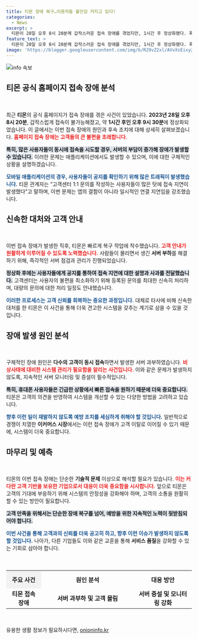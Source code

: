 ```yaml
---
title: 티몬 장애 복구…이용자들 불안감 커지고 있다!
categories:
  - News
excerpt: >
  티몬이 28일 오후 8시 20분께 갑작스러운 접속 장애를 겪었지만, 1시간 후 정상화됐다. 폭주한 고객 문의로 인한 지연이라며, 앱 문제는 아님을 강조한 티몬. 자세한 소식 확인해보세요!
feature_text: >
  티몬이 28일 오후 8시 20분께 갑작스러운 접속 장애를 겪었지만, 1시간 후 정상화됐다. 폭주한 고객 문의로 인한 지연이라며, 앱 문제는 아님을 강조한 티몬. 자세한 소식 확인해보세요!
image: 'https://blogger.googleusercontent.com/img/b/R29vZ2xl/AVvXsEixyZcFfHzMRdzZMjFBmAUKJYCLCGyLL1o632UiGVXcaFdKo_bkvkuCioo0uUKlGfBVcT3P84aROyZIXSBEx3Aw5nCQ3pTgDom1WDC4m8eifvWiAmWEEVb4x6G_l8C0QH225ldMjyaFvpxGEBGNO37VmDTDMHGhJPq73UglMfDca1-0aw/s1600/blogspot.png'
---
```


<p><img src="https://blogger.googleusercontent.com/img/b/R29vZ2xl/AVvXsEixyZcFfHzMRdzZMjFBmAUKJYCLCGyLL1o632UiGVXcaFdKo_bkvkuCioo0uUKlGfBVcT3P84aROyZIXSBEx3Aw5nCQ3pTgDom1WDC4m8eifvWiAmWEEVb4x6G_l8C0QH225ldMjyaFvpxGEBGNO37VmDTDMHGhJPq73UglMfDca1-0aw/s1600/blogspot.png" alt="info 속보" /></p>

<h2 data-ke-size="size26">티몬 공식 홈페이지 접속 장애 분석</h2>

<p data-ke-size="size16">&nbsp;</p> 

<p>최근 <strong>티몬</strong>의 공식 홈페이지가 접속 장애를 겪은 사건이 있었습니다. <strong>2023년 28일 오후 8시 20분</strong>, 갑작스럽게 접속이 불가능해졌고, 약 <strong>1시간 후인 오후 9시 30분</strong>에 정상화되었습니다. 이 글에서는 이번 접속 장애의 원인과 후속 조치에 대해 상세히 살펴보겠습니다. <b><span style="color: #ee2323;">홈페이지 접속 장애는 고객들의 큰 불편을 초래합니다.</span></b> </p>

<p><b><span style="background-color: #21538527;">특히, 많은 사용자들이 동시에 접속을 시도할 경우, 서버의 부담이 증가해 장애가 발생할 수 있습니다.</span></b> 이러한 문제는 애플리케이션에서도 발생할 수 있으며, 이에 대한 구체적인 상황을 설명하겠습니다. </p>

<p><b><span style="color: #1a5490;">모바일 애플리케이션의 경우, 사용자들이 공지를 확인하기 위해 많은 트래픽이 발생했습니다.</span></b> 티몬 관계자는 “고객센터 1:1 문의를 작성하는 사용자들이 많은 탓에 접속 지연이 발생했다”고 말하며, 이번 문제는 앱의 결함이 아니라 일시적인 연결 지연임을 강조했습니다.</p>

<h2 data-ke-size="size26">신속한 대처와 고객 안내</h2>

<p data-ke-size="size16">&nbsp;</p> 

<p>이번 접속 장애가 발생한 직후, 티몬은 빠르게 복구 작업에 착수했습니다. <b><span style="color: #ee2323;">고객 안내가 원활하게 이루어질 수 있도록 노력했습니다.</span></b> 사람들이 몰리면서 생긴 <strong>서버 부하</strong>를 해결하기 위해, 즉각적인 서버 점검과 관리가 진행되었습니다. </p>

<p><b><span style="background-color: #21538527;">정상화 후에는 사용자들에게 공지를 통하여 접속 지연에 대한 설명과 사과를 전달했습니다.</span></b> 고객센터는 사용자의 불편을 최소화하기 위해 등록된 문의를 최대한 신속히 처리하며, 대량의 문의에 대한 처리 일정도 안내했습니다.</p>

<p><b><span style="color: #1a5490;">이러한 프로세스는 고객 신뢰를 회복하는 중요한 과정입니다.</span></b> 대체로 타사에 비해 신속한 대처를 한 티몬은 이 사건을 통해 더욱 견고한 시스템을 갖추는 계기로 삼을 수 있을 것입니다.</p>

<h2 data-ke-size="size26">장애 발생 원인 분석</h2>

<p data-ke-size="size16">&nbsp;</p> 

<p>구체적인 장애 원인은 <strong>다수의 고객이 동시 접속</strong>하면서 발생한 서버 과부하였습니다. <b><span style="color: #ee2323;">비상사태에 대비한 시스템 관리가 필요함을 알리는 사건입니다.</span></b> 이와 같은 문제가 발생하지 않도록, 지속적인 서버 모니터링 및 증설이 필수적입니다. </p>

<p><b><span style="background-color: #21538527;">특히, 휴대폰 사용자들은 긴급한 상황에서 빠른 접속을 원하기 때문에 더욱 중요합니다.</span></b> 티몬은 고객의 의견을 반영하여 시스템을 개선할 수 있는 다양한 방법을 고려하고 있습니다. </p>

<p><b><span style="color: #1a5490;">향후 이런 일이 재발하지 않도록 예방 조치를 세심하게 취해야 할 것입니다.</span></b> 일반적으로 경쟁이 치열한 <strong>이커머스 시장</strong>에서는 이런 접속 장애가 고객 이탈로 이어질 수 있기 때문에, 시스템이 더욱 중요합니다.</p>

<h2 data-ke-size="size26">마무리 및 예측</h2>

<p data-ke-size="size16">&nbsp;</p> 

<p>티몬의 이번 접속 장애는 단순한 <strong>기술적 문제</strong> 이상으로 해석할 필요가 있습니다. <b><span style="color: #ee2323;">이는 커다란 고객 기반을 보유한 기업으로서 대응이 더욱 중요함을 시사합니다.</span></b> 앞으로 티몬은 고객의 기대에 부응하기 위해 시스템의 안정성을 강화해야 하며, 고객의 소통을 원활히 할 수 있는 방안이 필요합니다. </p>

<p><b><span style="background-color: #21538527;">고객 만족을 위해서는 단순한 장애 복구를 넘어, 예방을 위한 지속적인 노력이 뒷받침되어야 합니다.</span></b> </p>

<p><b><span style="color: #1a5490;">이번 사건을 통해 고객과의 신뢰를 더욱 공고히 하고, 향후 이런 이슈가 발생하지 않도록 할 것입니다.</span></b> 나아가, 다른 기업들도 이와 같은 교훈을 통해 <strong>서비스 품질</strong>을 강화할 수 있는 기회로 삼아야 합니다.</p>

<p data-ke-size="size16">&nbsp;</p> 

<table style="border-collapse: collapse; width: 100%; margin-top: 20px;">
    <tr>
        <th style="background-color: #f2f2f2; text-align: center; padding: 12px;">주요 사건</th>
        <th style="width: 50%; text-align: center; padding: 12px;">원인 분석</th>
        <th style="text-align: center; padding: 12px;">대응 방안</th>
    </tr>
    <tr>
        <td style="text-align: center; height: 17px;"><b>티몬 접속 장애</b></td>
        <td style="text-align: center; height: 17px;"><b>서버 과부하 및 고객 몰림</b></td>
        <td style="text-align: center; height: 17px;"><b>서버 증설 및 모니터링 강화</b></td>
    </tr>
</table>

<p data-ke-size="size16">&nbsp;</p>
유용한 생활 정보가 필요하시다면, <a href="https://onioninfo.kr" rel="dofollow">onioninfo.kr</a>


